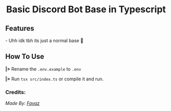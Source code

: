 <h1 align="center">Basic Discord Bot Base in Typescript</h1>

<h2>Features</h2>
- Uhh idk tbh its just a normal base 🤷

<h2>How To Use</h2>

**|>** Rename the `.env.example` to `.env`

**|>** Run `tsx src/index.ts` or compile it and run.

<h3>Credits:  </h3>

_Made By: [Fayaz](https://fayaz-umber.vercel.app)_
